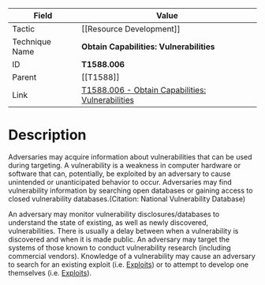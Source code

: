 
|Field|Value|
|---|---|
|Tactic|[[Resource Development]]|
|Technique Name|**Obtain Capabilities: Vulnerabilities**|
|ID|**T1588.006**|
|Parent|[[T1588]]|
|Link|[T1588.006 - Obtain Capabilities: Vulnerabilities](https://attack.mitre.org/techniques/T1588/006)|

# Description

Adversaries may acquire information about vulnerabilities that can be used during targeting. A vulnerability is a weakness in computer hardware or software that can, potentially, be exploited by an adversary to cause unintended or unanticipated behavior to occur. Adversaries may find vulnerability information by searching open databases or gaining access to closed vulnerability databases.(Citation: National Vulnerability Database)

An adversary may monitor vulnerability disclosures/databases to understand the state of existing, as well as newly discovered, vulnerabilities. There is usually a delay between when a vulnerability is discovered and when it is made public. An adversary may target the systems of those known to conduct vulnerability research (including commercial vendors). Knowledge of a vulnerability may cause an adversary to search for an existing exploit (i.e. [Exploits](https://attack.mitre.org/techniques/T1588/005)) or to attempt to develop one themselves (i.e. [Exploits](https://attack.mitre.org/techniques/T1587/004)).
